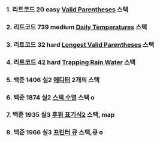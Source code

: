 ### 1. 리트코드 20 easy [Valid Parentheses](https://leetcode.com/problems/valid-parentheses/description/) 스택

### 2. 리트코드 739 medium [Daily Temperatures](https://leetcode.com/problems/daily-temperatures/description/) 스택

### 3. 리트코드 32 hard [Longest Valid Parentheses](https://leetcode.com/problems/longest-valid-parentheses/description/) 스택

### 4. 리트코드 42 hard [Trapping Rain Water](https://leetcode.com/problems/trapping-rain-water/description/) 스택

### 5. 백준 1406 실2 [에디터](https://www.acmicpc.net/problem/1406) 2개의 스택

### 6. 백준 1874 실2 [스택 수열](https://www.acmicpc.net/problem/1874) 스택 o

### 7. 백준 1935 실3 [후위 표기식2](https://www.acmicpc.net/problem/1935) 스택, map

### 8. 백준 1966 실3 [프린터 큐](https://www.acmicpc.net/problem/1966) 스택,큐 o
